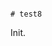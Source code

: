                                                                                                                                                                                                                                                                                                                                                                                                                                                                                                                               # test8

Init.
